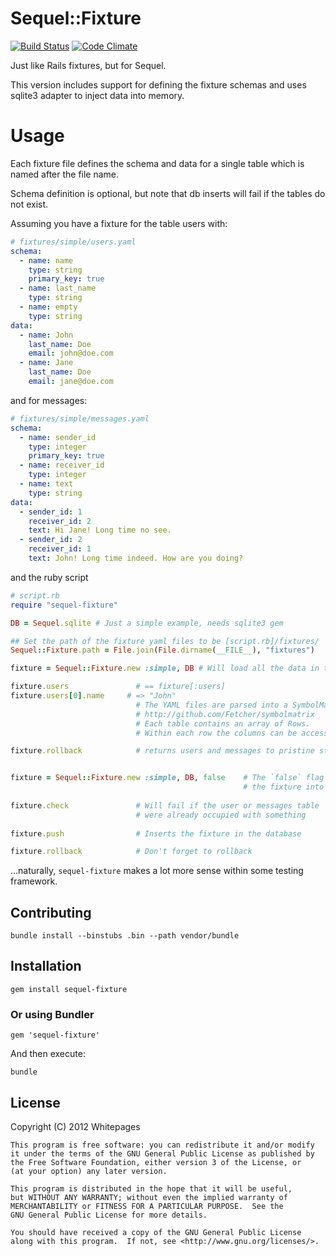 Sequel::Fixture
===============
[![Build Status](https://secure.travis-ci.org/whitepages/sequel-fixture.png)](http://travis-ci.org/whitepages/sequel-fixture) [![Code Climate](https://codeclimate.com/badge.png)](https://codeclimate.com/github/whitepages/sequel-fixture)

Just like Rails fixtures, but for Sequel.

This  version includes support for defining the fixture schemas
and uses sqlite3 adapter to inject data into memory.

Usage
=====
Each fixture file defines the schema and data for a single table which
is named after the file name.

Schema definition is optional, but note that db inserts will fail if the tables do
not exist.

Assuming you have a fixture for the table users with:
```yaml
# fixtures/simple/users.yaml
schema:
  - name: name
    type: string
    primary_key: true
  - name: last_name
    type: string
  - name: empty
    type: string
data:
  - name: John
    last_name: Doe
    email: john@doe.com
  - name: Jane
    last_name: Doe
    email: jane@doe.com
```

and for messages:
```yaml
# fixtures/simple/messages.yaml
schema:
  - name: sender_id
    type: integer
    primary_key: true
  - name: receiver_id
    type: integer
  - name: text
    type: string
data:
  - sender_id: 1
    receiver_id: 2
    text: Hi Jane! Long time no see.
  - sender_id: 2
    receiver_id: 1
    text: John! Long time indeed. How are you doing?
```

and the ruby script

```ruby
# script.rb
require "sequel-fixture"

DB = Sequel.sqlite # Just a simple example, needs sqlite3 gem

## Set the path of the fixture yaml files to be [script.rb]/fixtures/
Sequel::Fixture.path = File.join(File.dirname(__FILE__), "fixtures")

fixture = Sequel::Fixture.new :simple, DB # Will load all the data in the fixture into the database

fixture.users               # == fixture[:users]
fixture.users[0].name     # => "John"
                            # The YAML files are parsed into a SymbolMatrix
                            # http://github.com/Fetcher/symbolmatrix
                            # Each table contains an array of Rows.
                            # Within each row the columns can be accessed by name (.name)

fixture.rollback            # returns users and messages to pristine status ('TRUNCATE')


fixture = Sequel::Fixture.new :simple, DB, false    # The `false` flag prevent the constructor to automatically push
                                                    # the fixture into the database
                                                    
fixture.check               # Will fail if the user or messages table
                            # were already occupied with something
                            
fixture.push                # Inserts the fixture in the database

fixture.rollback            # Don't forget to rollback

```

...naturally, `sequel-fixture` makes a lot more sense within some testing framework.


Contributing
------------

```
bundle install --binstubs .bin --path vendor/bundle
```

Installation
------------

    gem install sequel-fixture

### Or using Bundler

    gem 'sequel-fixture'

And then execute:

    bundle


## License

Copyright (C) 2012 Whitepages

    This program is free software: you can redistribute it and/or modify
    it under the terms of the GNU General Public License as published by
    the Free Software Foundation, either version 3 of the License, or
    (at your option) any later version.

    This program is distributed in the hope that it will be useful,
    but WITHOUT ANY WARRANTY; without even the implied warranty of
    MERCHANTABILITY or FITNESS FOR A PARTICULAR PURPOSE.  See the
    GNU General Public License for more details.

    You should have received a copy of the GNU General Public License
    along with this program.  If not, see <http://www.gnu.org/licenses/>.

